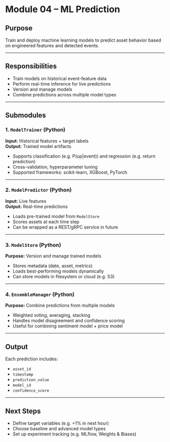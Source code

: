 # Module 04 – ML Prediction

## Purpose
Train and deploy machine learning models to predict asset behavior based on engineered features and detected events.

---

## Responsibilities

- Train models on historical event-feature data
- Perform real-time inference for live predictions
- Version and manage models
- Combine predictions across multiple model types

---

## Submodules

### 1. `ModelTrainer` (Python)
**Input:** Historical features + target labels  
**Output:** Trained model artifacts

- Supports classification (e.g. P(up|event)) and regression (e.g. return prediction)
- Cross-validation, hyperparameter tuning
- Supported frameworks: scikit-learn, XGBoost, PyTorch

---

### 2. `ModelPredictor` (Python)
**Input:** Live features  
**Output:** Real-time predictions

- Loads pre-trained model from `ModelStore`
- Scores assets at each time step
- Can be wrapped as a REST/gRPC service in future

---

### 3. `ModelStore` (Python)
**Purpose:** Version and manage trained models

- Stores metadata (date, asset, metrics)
- Loads best-performing models dynamically
- Can store models in filesystem or cloud (e.g. S3)

---

### 4. `EnsembleManager` (Python)
**Purpose:** Combine predictions from multiple models

- Weighted voting, averaging, stacking
- Handles model disagreement and confidence scoring
- Useful for combining sentiment model + price model

---

## Output

Each prediction includes:
- `asset_id`
- `timestamp`
- `prediction_value`
- `model_id`
- `confidence_score`

---

## Next Steps

- Define target variables (e.g. +1% in next hour)
- Choose baseline and advanced model types
- Set up experiment tracking (e.g. MLflow, Weights & Biases)
